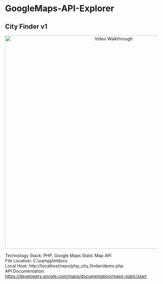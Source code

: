 # GoogleMaps-API-Explorer

## City Finder v1

<p align="center">
  <img src='https://github.com/Antonio-Villarreal/google-maps-api-exploration/blob/main/media/php_city_finder_v1.gif' title='Video Walkthrough' width='700' alt='Video Walkthrough' />
  </p>
  
Technology Stack: PHP, Google Maps Static Map API   
File Location: C:\xampp\htdocs   
Local Host: http://localhost/repo/php_city_finder/demo.php  
API Documentation: https://developers.google.com/maps/documentation/maps-static/start



